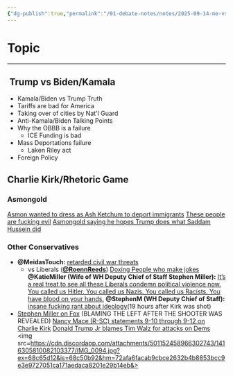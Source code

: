 ```yaml
---
{"dg-publish":true,"permalink":"/01-debate-notes/notes/2025-09-14-me-vs-anthony-decay/","created":"2025-09-12T16:39:03.283-04:00","updated":"2025-09-13T02:55:16.554-04:00"}
---
```


# Topic
---
##  Trump vs Biden/Kamala
- Kamala/Biden vs Trump Truth
- Tariffs are bad for America
- Taking over of cities by Nat'l Guard
- Anti-Kamala/Biden Talking Points
- Why the OBBB is a failure
    - ICE Funding is bad
-  Mass Deportations failure
    - Laken Riley act
- Foreign Policy 

## Charlie Kirk/Rhetoric Game

### Asmongold
[Asmon wanted to dress as Ash Ketchum to deport immigrants](https://x.com/awk20000/status/1884761513036329378)
[These people are fucking evil](https://www.youtube.com/watch?v=DprAK933Fdg)
[Asmongold saying he hopes Trump does what Saddam Hussein did](https://www.reddit.com/r/LivestreamFail/comments/1ma05uf/asmongold_saying_he_hopes_trump_does_what_saddam/)

### Other Conservatives
- **@MeidasTouch:** [retarded civil war threats](https://x.com/MeidasTouch/status/1965956115289747631)
    - vs Liberals (**[@RoennReeds](https://x.com/RoennReeds/status/1966186388673671345)**) 
[Doxing People who make jokes](https://www.charliesmurderers.com/)
**@KatieMiller (Wife of WH Deputy Chief of Staff Stephen Miller):** [It’s a real treat to see all these Liberals condemn political violence now. You called us Hitler. You called us Nazis. You called us Racists. You have blood on your hands.](https://x.com/KatieMiller/status/1965861841877582054)
**@StephenM (WH Deputy Chief of Staff):** [insane fucking rant about ideology](https://x.com/StephenM/status/1966140301044564370)(19 hours after Kirk was shot)
- [Stephen Miller on Fox](https://x.com/Acyn/status/1966680106073813203) (BLAMING THE LEFT AFTER THE SHOOTER WAS REVEALED)
[Nancy Mace (R-SC) statements 9-10 through 9-12 on Charlie Kirk](https://www.reddit.com/r/Destiny/comments/1nfb6kd/nancy_mace_rsc_statements_910_through_912_on/)
[Donald Trump Jr blames Tim Walz for attacks on Dems](https://x.com/DonaldJTrumpJr/status/1966528876785336358)
<img src=https://cdn.discordapp.com/attachments/501152458966302743/1416305810082103377/IMG_0094.jpg?ex=68c65d12&is=68c50b92&hm=72afa6facab9cbce2632b4b8853bcc9e3e9727051ca171aedaca8201e29b14eb&>
